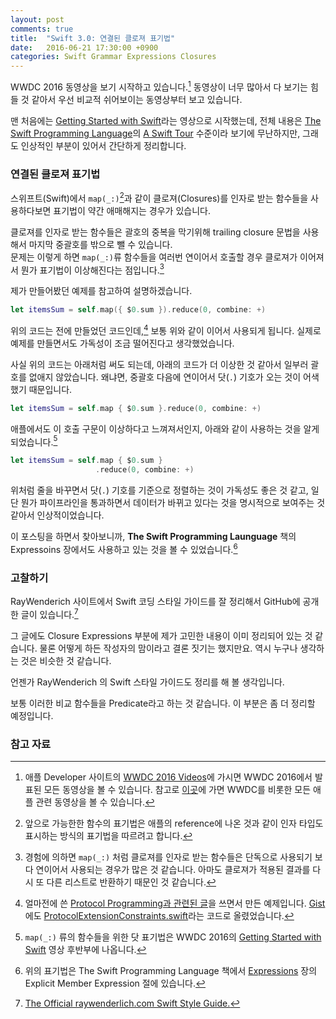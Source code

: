 ```yaml
---
layout: post
comments: true
title:  "Swift 3.0: 연결된 클로져 표기법"
date:   2016-06-21 17:30:00 +0900
categories: Swift Grammar Expressions Closures
---
```


WWDC 2016 동영상을 보기 시작하고 있습니다.[^WWDC_Videos] 동영상이 너무 많아서 다 보기는 힘들 것 같아서 우선 비교적 쉬어보이는 동영상부터 보고 있습니다.


맨 처음에는 [Getting Started with Swift](https://developer.apple.com/videos/play/wwdc2016/404/)라는 영상으로 시작했는데, 전체 내용은 [The Swift Programming Language](https://developer.apple.com/library/prerelease/content/documentation/Swift/Conceptual/Swift_Programming_Language/index.html)의 [A Swift Tour](https://developer.apple.com/library/prerelease/content/documentation/Swift/Conceptual/Swift_Programming_Language/GuidedTour.html#//apple_ref/doc/uid/TP40014097-CH2-ID1) 수준이라 보기에 무난하지만, 그래도 인상적인 부분이 있어서 간단하게 정리합니다.

### 연결된 클로져 표기법

스위프트(Swift)에서 `map(_:)`[^Function_Expressions]과 같이 클로져(Closures)를 인자로 받는 함수들을 사용하다보면 표기법이 약간 애매해지는 경우가 있습니다.  

클로져를 인자로 받는 함수들은 괄호의 중복을 막기위해 trailing closure 문법을 사용해서 마지막 중괄호를 밖으로 뺄 수 있습니다.  
문제는 이렇게 하면 `map(_:)`류 함수들을 여러번 연이어서 호출할 경우 클로져가 이어져서 뭔가 표기법이 이상해진다는 점입니다.[^Closure_Argument]

제가 만들어봤던 예제를 참고하여 설명하겠습니다.

```swift
let itemsSum = self.map({ $0.sum }).reduce(0, combine: +)
```

위의 코드는 전에 만들었던 코드인데,[^My_Code] 보통 위와 같이 이어서 사용되게 됩니다. 실제로 예제를 만들면서도 가독성이 조금 떨어진다고 생각했었습니다.

사실 위의 코드는 아래처럼 써도 되는데, 아래의 코드가 더 이상한 것 같아서 일부러 괄호를 없애지 않았습니다. 왜냐면, 중괄호 다음에 연이어서 닷(`.`) 기호가 오는 것이 어색했기 때문입니다.

```swift
let itemsSum = self.map { $0.sum }.reduce(0, combine: +)
```

애플에서도 이 호출 구문이 이상하다고 느껴져서인지, 아래와 같이 사용하는 것을 알게 되었습니다.[^Dot_Notation]

```swift
let itemsSum = self.map { $0.sum }
                   .reduce(0, combine: +)
```

위처럼 줄을 바꾸면서 닷(`.`) 기호를 기준으로 정렬하는 것이 가독성도 좋은 것 같고, 일단 뭔가 파이프라인을 통과하면서 데이터가 바뀌고 있다는 것을 명시적으로 보여주는 것 같아서 인상적이었습니다.

이 포스팅을 하면서 찾아보니까, **The Swift Programming Launguage** 책의 Expressoins 장에서도 사용하고 있는 것을 볼 수 있었습니다.[^Expressions_Chapter]

### 고찰하기

RayWenderich 사이트에서 Swift 코딩 스타일 가이드를 잘 정리해서 GitHub에 공개한 글이 있습니다.[^RayWenderich]

그 글에도 Closure Expressions 부분에 제가 고민한 내용이 이미 정리되어 있는 것 같습니다. 물론 어떻게 하든 작성자의 맘이라고 결론 짓기는 했지만요. 역시 누구나 생각하는 것은 비슷한 것 같습니다.

언젠가 RayWenderich 의 Swift 스타일 가이드도 정리를 해 볼 생각입니다.

보통 이러한 비교 함수들을 Predicate라고 하는 것 같습니다. 이 부분은 좀 더 정리할 예정입니다.

### 참고 자료

[^Dot_Notation]: `map(_:)` 류의 함수들을 위한 닷 표기법은 WWDC 2016의 [Getting Started with Swift](https://developer.apple.com/videos/play/wwdc2016/404/) 영상 후반부에 나옵니다.

[^My_Code]: 얼마전에 쓴 [Protocol Programming과 관련된 글](http://xho95.github.io/swift/grammar/protocol/constraints/2016/03/03/Adding-Constraints-to-Protocol-Extensions.html)을 쓰면서 만든 예제입니다. [Gist](https://gist.github.com)에도 [ProtocolExtensionConstraints.swift](https://gist.github.com/xho95/3ce1e821852d0debf646)라는 코드로 올렸었습니다.

[^Expressions_Chapter]: 위의 표기법은 The Swift Programming Language 책에서 [Expressions](https://developer.apple.com/library/prerelease/content/documentation/Swift/Conceptual/Swift_Programming_Language/Expressions.html#//apple_ref/doc/uid/TP40014097-CH32-ID383) 장의 Explicit Member Expression 절에 있습니다.

[^RayWenderich]: [The Official raywenderlich.com Swift Style Guide.](https://github.com/raywenderlich/swift-style-guide)

[^WWDC_Videos]: 애플 Developer 사이트의 [WWDC 2016 Videos](https://developer.apple.com/videos/wwdc2016/)에 가시면 WWDC 2016에서 발표된 모든 동영상을 볼 수 있습니다. 참고로 [이곳](https://developer.apple.com/videos/)에 가면 WWDC를 비롯한 모든 애플 관련 동영상을 볼 수 있습니다.

[^Function_Expressions]: 앞으로 가능한한 함수의 표기법은 애플의 reference에 나온 것과 같이 인자 타입도 표시하는 방식의 표기법을 따르려고 합니다.

[^Closure_Argument]: 경험에 의하면 `map(_:)` 처럼 클로져를 인자로 받는 함수들은 단독으로 사용되기 보다 연이어서 사용되는 경우가 많은 것 같습니다. 아마도 클로져가 적용된 결과를 다시 또
다른 리스트로 반환하기 때문인 것 같습니다.
